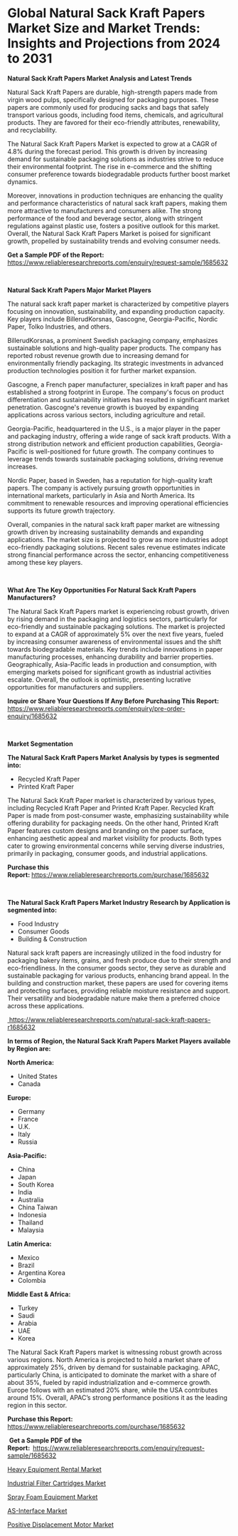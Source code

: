 <p><h1>Global Natural Sack Kraft Papers Market Size and Market Trends: Insights and Projections from 2024 to 2031</h1></p><p><strong>Natural Sack Kraft Papers Market Analysis and Latest Trends</strong></p>
<p><p>Natural Sack Kraft Papers are durable, high-strength papers made from virgin wood pulps, specifically designed for packaging purposes. These papers are commonly used for producing sacks and bags that safely transport various goods, including food items, chemicals, and agricultural products. They are favored for their eco-friendly attributes, renewability, and recyclability.</p><p>The Natural Sack Kraft Papers Market is expected to grow at a CAGR of 4.8% during the forecast period. This growth is driven by increasing demand for sustainable packaging solutions as industries strive to reduce their environmental footprint. The rise in e-commerce and the shifting consumer preference towards biodegradable products further boost market dynamics. </p><p>Moreover, innovations in production techniques are enhancing the quality and performance characteristics of natural sack kraft papers, making them more attractive to manufacturers and consumers alike. The strong performance of the food and beverage sector, along with stringent regulations against plastic use, fosters a positive outlook for this market. Overall, the Natural Sack Kraft Papers Market is poised for significant growth, propelled by sustainability trends and evolving consumer needs.</p></p>
<p><strong>Get a Sample PDF of the Report:&nbsp;</strong> <a href="https://www.reliableresearchreports.com/enquiry/request-sample/1685632?utm_campaign=31&utm_medium=2&utm_source=Github&utm_content=ia&utm_term=17122024&utm_id=natural-sack-kraft-papers">https://www.reliableresearchreports.com/enquiry/request-sample/1685632</a></p>
<p>&nbsp;</p>
<p><strong>Natural Sack Kraft Papers Major Market Players</strong></p>
<p><p>The natural sack kraft paper market is characterized by competitive players focusing on innovation, sustainability, and expanding production capacity. Key players include BillerudKorsnas, Gascogne, Georgia-Pacific, Nordic Paper, Tolko Industries, and others.</p><p>BillerudKorsnas, a prominent Swedish packaging company, emphasizes sustainable solutions and high-quality paper products. The company has reported robust revenue growth due to increasing demand for environmentally friendly packaging. Its strategic investments in advanced production technologies position it for further market expansion.</p><p>Gascogne, a French paper manufacturer, specializes in kraft paper and has established a strong footprint in Europe. The company's focus on product differentiation and sustainability initiatives has resulted in significant market penetration. Gascogne's revenue growth is buoyed by expanding applications across various sectors, including agriculture and retail.</p><p>Georgia-Pacific, headquartered in the U.S., is a major player in the paper and packaging industry, offering a wide range of sack kraft products. With a strong distribution network and efficient production capabilities, Georgia-Pacific is well-positioned for future growth. The company continues to leverage trends towards sustainable packaging solutions, driving revenue increases.</p><p>Nordic Paper, based in Sweden, has a reputation for high-quality kraft papers. The company is actively pursuing growth opportunities in international markets, particularly in Asia and North America. Its commitment to renewable resources and improving operational efficiencies supports its future growth trajectory.</p><p>Overall, companies in the natural sack kraft paper market are witnessing growth driven by increasing sustainability demands and expanding applications. The market size is projected to grow as more industries adopt eco-friendly packaging solutions. Recent sales revenue estimates indicate strong financial performance across the sector, enhancing competitiveness among these key players.</p></p>
<p>&nbsp;</p>
<p><strong>What Are The Key Opportunities For Natural Sack Kraft Papers Manufacturers?</strong></p>
<p><p>The Natural Sack Kraft Papers market is experiencing robust growth, driven by rising demand in the packaging and logistics sectors, particularly for eco-friendly and sustainable packaging solutions. The market is projected to expand at a CAGR of approximately 5% over the next five years, fueled by increasing consumer awareness of environmental issues and the shift towards biodegradable materials. Key trends include innovations in paper manufacturing processes, enhancing durability and barrier properties. Geographically, Asia-Pacific leads in production and consumption, with emerging markets poised for significant growth as industrial activities escalate. Overall, the outlook is optimistic, presenting lucrative opportunities for manufacturers and suppliers.</p></p>
<p><strong>Inquire or Share Your Questions If Any Before Purchasing This Report:</strong> <a href="https://www.reliableresearchreports.com/enquiry/pre-order-enquiry/1685632?utm_campaign=31&utm_medium=2&utm_source=Github&utm_content=ia&utm_term=17122024&utm_id=natural-sack-kraft-papers">https://www.reliableresearchreports.com/enquiry/pre-order-enquiry/1685632</a></p>
<p>&nbsp;</p>
<p><strong>Market Segmentation</strong></p>
<p><strong>The Natural Sack Kraft Papers Market Analysis by types is segmented into:</strong></p>
<p><ul><li>Recycled Kraft Paper</li><li>Printed Kraft Paper</li></ul></p>
<p><p>The Natural Sack Kraft Paper market is characterized by various types, including Recycled Kraft Paper and Printed Kraft Paper. Recycled Kraft Paper is made from post-consumer waste, emphasizing sustainability while offering durability for packaging needs. On the other hand, Printed Kraft Paper features custom designs and branding on the paper surface, enhancing aesthetic appeal and market visibility for products. Both types cater to growing environmental concerns while serving diverse industries, primarily in packaging, consumer goods, and industrial applications.</p></p>
<p><strong>Purchase this Report:&nbsp;</strong><a href="https://www.reliableresearchreports.com/purchase/1685632?utm_campaign=31&utm_medium=2&utm_source=Github&utm_content=ia&utm_term=17122024&utm_id=natural-sack-kraft-papers">https://www.reliableresearchreports.com/purchase/1685632</a></p>
<p>&nbsp;</p>
<p><strong>The Natural Sack Kraft Papers Market Industry Research by Application is segmented into:</strong></p>
<p><ul><li>Food Industry</li><li>Consumer Goods</li><li>Building & Construction</li></ul></p>
<p><p>Natural sack kraft papers are increasingly utilized in the food industry for packaging bakery items, grains, and fresh produce due to their strength and eco-friendliness. In the consumer goods sector, they serve as durable and sustainable packaging for various products, enhancing brand appeal. In the building and construction market, these papers are used for covering items and protecting surfaces, providing reliable moisture resistance and support. Their versatility and biodegradable nature make them a preferred choice across these applications.</p></p>
<p><a href="https://www.reliableresearchreports.com/natural-sack-kraft-papers-r1685632?utm_campaign=31&utm_medium=2&utm_source=Github&utm_content=ia&utm_term=17122024&utm_id=natural-sack-kraft-papers">&nbsp;https://www.reliableresearchreports.com/natural-sack-kraft-papers-r1685632</a></p>
<p><strong>In terms of Region, the Natural Sack Kraft Papers Market Players available by Region are:</strong></p>
<p>
    <p> <strong> North America: </strong>
        <ul>
            <li>United States</li>
            <li>Canada</li>
        </ul>
        </p> 
    <p> <strong> Europe: </strong>
        <ul>
            <li>Germany</li>
            <li>France</li>
            <li>U.K.</li>
            <li>Italy</li>
            <li>Russia</li>
        </ul>
        </p> 
    <p> <strong> Asia-Pacific: </strong>
        <ul>
            <li>China</li>
            <li>Japan</li>
            <li>South Korea</li>
            <li>India</li>
            <li>Australia</li>
            <li>China Taiwan</li>
            <li>Indonesia</li>
            <li>Thailand</li>
            <li>Malaysia</li>
        </ul>
        </p> 
    <p> <strong> Latin America: </strong>
        <ul>
            <li>Mexico</li>
            <li>Brazil</li>
            <li>Argentina Korea</li>
            <li>Colombia</li>
        </ul>
        </p> 
    <p> <strong> Middle East & Africa: </strong>
        <ul>
            <li>Turkey</li>
            <li>Saudi</li>
            <li>Arabia</li>
            <li>UAE</li>
            <li>Korea</li>
        </ul>
    </p>
    </p>
<p><p>The Natural Sack Kraft Papers market is witnessing robust growth across various regions. North America is projected to hold a market share of approximately 25%, driven by demand for sustainable packaging. APAC, particularly China, is anticipated to dominate the market with a share of about 35%, fueled by rapid industrialization and e-commerce growth. Europe follows with an estimated 20% share, while the USA contributes around 15%. Overall, APAC’s strong performance positions it as the leading region in this sector.</p></p>
<p><strong>Purchase this Report: </strong><a href="https://www.reliableresearchreports.com/purchase/1685632?utm_campaign=31&utm_medium=2&utm_source=Github&utm_content=ia&utm_term=17122024&utm_id=natural-sack-kraft-papers">https://www.reliableresearchreports.com/purchase/1685632</a></p>
<p>&nbsp;<strong>Get a Sample PDF of the Report:&nbsp;&nbsp;</strong><a href="https://www.reliableresearchreports.com/enquiry/request-sample/1685632?utm_campaign=31&utm_medium=2&utm_source=Github&utm_content=ia&utm_term=17122024&utm_id=natural-sack-kraft-papers">https://www.reliableresearchreports.com/enquiry/request-sample/1685632</a></p>
<p><strong></strong></p>
<p><p><a href="https://github.com/rahu1506/Market-Research-Report-List-6/blob/main/heavy-equipment-rental-market.md?utm_campaign=31&utm_medium=2&utm_source=Github&utm_content=ia&utm_term=17122024&utm_id=natural-sack-kraft-papers">Heavy Equipment Rental Market</a></p><p><a href="https://www.linkedin.com/pulse/industrial-filter-cartridges-market-trends-insights-type-ah6sf?utm_campaign=31&utm_medium=2&utm_source=Github&utm_content=ia&utm_term=17122024&utm_id=natural-sack-kraft-papers">Industrial Filter Cartridges Market</a></p><p><a href="https://www.linkedin.com/pulse/global-spray-foam-equipment-market-focus-product-type-closed-uqrcf?utm_campaign=31&utm_medium=2&utm_source=Github&utm_content=ia&utm_term=17122024&utm_id=natural-sack-kraft-papers">Spray Foam Equipment Market</a></p><p><a href="https://github.com/MonroeBullock54/Market-Research-Report-List-1/blob/main/as-interface-market.md?utm_campaign=31&utm_medium=2&utm_source=Github&utm_content=ia&utm_term=17122024&utm_id=natural-sack-kraft-papers">AS-Interface Market</a></p><p><a href="https://www.linkedin.com/pulse/positive-displacement-motor-market-scopegrowingat-cagr-of93-l5b2f?utm_campaign=31&utm_medium=2&utm_source=Github&utm_content=ia&utm_term=17122024&utm_id=natural-sack-kraft-papers">Positive Displacement Motor Market</a></p></p>